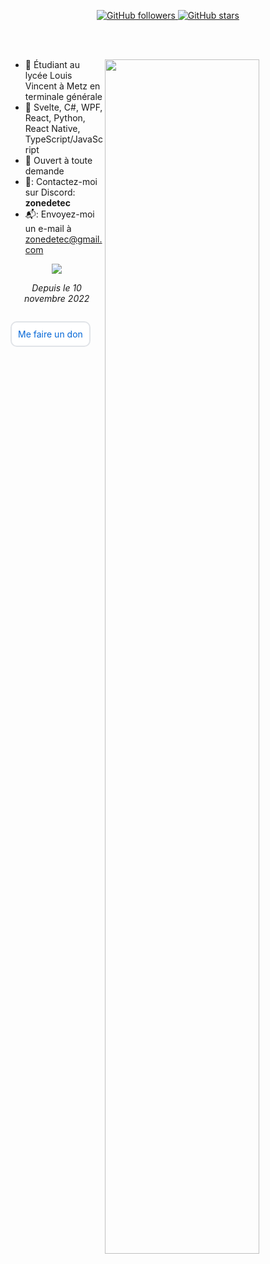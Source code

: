 

<p align="center">
  <a href="https://github.com/zonetecde">
    <img alt="GitHub followers" alt="<s>https://www.rayanestaszewski.fr</s>" src="https://img.shields.io/github/followers/zonetecde?style=for-the-badge">
  </a>
  <a href="https://github.com/zonetecde">
    <img alt="GitHub stars" src="https://img.shields.io/github/stars/zonetecde?style=for-the-badge">
  </a>
</p>
<br/><br/>

<div>
<a href="#zonetecde-title">
  <img src="https://wakatime.com/share/@zonetecde/f484fce8-23b4-4268-8e48-9654df42d0b2.png" width="70%" align="right">
</a>

* :office: Étudiant au lycée Louis Vincent à Metz en terminale générale
* :seedling: Svelte, C#, WPF, React, Python, React Native, TypeScript/JavaScript
* :speech_balloon: Ouvert à toute demande
* 🐧: Contactez-moi sur Discord: **zonedetec**
* 📬: Envoyez-moi un e-mail à zonedetec@gmail.com
</div>

<p align="center"> 
  <a href="https://wakatime.com/@zonetecde">
    <img src="https://wakatime.com/share/@zonetecde/3ec7af37-914d-4574-8d2c-5bfa86510776.png">
  </a>
  <p align="center"><i>Depuis le 10 novembre 2022</i></p>
</p>

<p align="center" style="background-color: white; border: 2px solid #e1e4e8; border-radius: 10px; display: inline-block; padding: 10px;">
  <a href="https://ko-fi.com/zonetecde" style="color: #0366d6; text-decoration: none;">
    Me faire un don
  </a>
</p>
